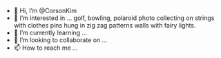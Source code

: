 - 👋 Hi, I’m @CorsonKim
- 👀 I’m interested in ... golf, bowling, polaroid photo collecting on strings with clothes pins hung in zig zag patterns walls with fairy lights.
- 🌱 I’m currently learning ... 
- 💞️ I’m looking to collaborate on ...
- 📫 How to reach me ...

<!---
CorsonKim/CorsonKim is a ✨ special ✨ repository because its `README.md` (this file) appears on your GitHub profile.
You can click the Preview link to take a look at your changes.
--->

